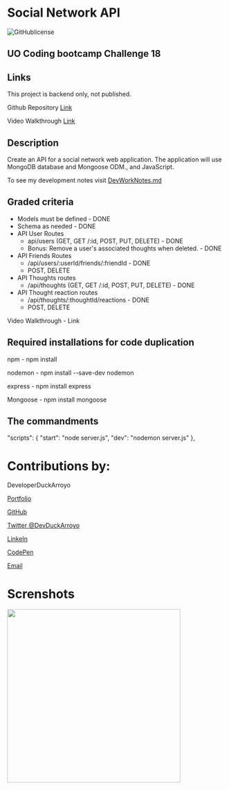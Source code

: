 # Social Network API

![GitHublicense](https://img.shields.io/npm/l/express?style=for-the-badge)

## UO Coding bootcamp Challenge 18

## Links

This project is backend only, not published.

Github Repository [Link](https://github.com/DuckArroyo/challenge18)

Video Walkthrough [Link]()

## Description

Create an API for a social network web application. The application will use MongoDB database and Mongoose ODM., and JavaScript.

To see my development notes visit [DevWorkNotes.md](https://github.com/DuckArroyo/challenge18/blob/main/DevWorkNotes.md)

## Graded criteria

- Models must be defined - DONE
- Schema as needed - DONE
- API User Routes
  - api/users (GET, GET /:id, POST, PUT, DELETE) - DONE
  - Bonus: Remove a user's associated thoughts when deleted. - DONE
- API Friends Routes
  - /api/users/:userId/friends/:friendId - DONE
  - POST, DELETE
- API Thoughts routes
  - /api/thoughts (GET, GET /:id, POST, PUT, DELETE) - DONE
- API Thought reaction routes
  - /api/thoughts/:thoughtId/reactions - DONE
  - POST, DELETE

Video Walkthrough - Link

## Required installations for code duplication

npm - npm install

nodemon - npm install --save-dev nodemon

express - npm install express

Mongoose - npm install mongoose

## The commandments

"scripts": {
"start": "node server.js",
"dev": "nodemon server.js"
},

# Contributions by:

DeveloperDuckArroyo

[Portfolio](https://duckarroyo.github.io/challenge2/)

[GitHub](https://github.com/DuckArroyo)

[Twitter @DevDuckArroyo](https://twitter.com/DevDuckArroyo)

[LinkeIn](https://www.linkedin.com/in/duckarroyo/)

[CodePen](https://codepen.io/DeveloperDuckArroyo)

[Email](mailto:DeveloperDuckArroyo@gmail.com)

# Screnshots

<img src="./.png" style="width: 400px">

